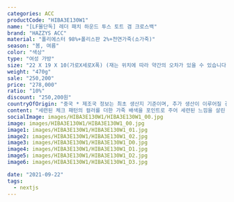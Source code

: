 ```yaml
---
categories: ACC
productCode: "HIBA3E130W1"
name: "[LF몰단독] 레더 패치 하운드 투스 토트 겸 크로스백"
brand: "HAZZYS ACC"
material: "폴리에스터 98%+폴리스판 2%+천연가죽(소가죽)"
season: "봄, 여름"
color: "색상"
type: "여성 가방"
size: "22 X 19 X 10(가로X세로X폭) (재는 위치에 따라 약간의 오차가 있을 수 있습니다.) 크로스끈-112 cm(조절 가능)"
weight: "470g"
sale: "250,200"
price: "278,000"
ratio: "10%"
discount: "250,200원"
countryOfOrigin: "중국 * 제조국 정보는 최초 생산지 기준이며, 추가 생산이 이루어질 경우 제조국이 달라질 수 있습니다."
content: "세련된 체크 패턴의 컬러를 더한 가죽 배색을 포인트로 주어 세련된 느낌을 살린 토트백입니다."
socialImage: images/HIBA3E130W1/HIBA3E130W1_00.jpg
image: images/HIBA3E130W1/HIBA3E130W1_00.jpg
image1: images/HIBA3E130W1/HIBA3E130W1_01.jpg
image2: images/HIBA3E130W1/HIBA3E130W1_02.jpg
image3: images/HIBA3E130W1/HIBA3E130W1_D0.jpg
image4: images/HIBA3E130W1/HIBA3E130W1_D1.jpg
image5: images/HIBA3E130W1/HIBA3E130W1_D2.jpg
image6: images/HIBA3E130W1/HIBA3E130W1_D3.jpg

date: "2021-09-22"
tags:
  - nextjs
---
```


